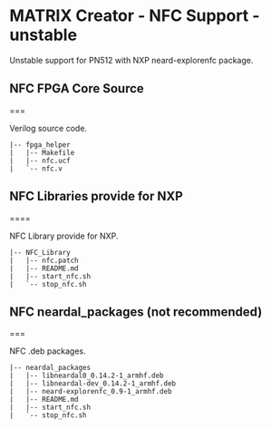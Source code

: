 # MATRIX Creator - NFC Support - unstable
Unstable support for PN512 with NXP neard-explorenfc package.

## NFC FPGA Core Source
===

Verilog source code.
```
|-- fpga_helper
|   |-- Makefile
|   |-- nfc.ucf
|   `-- nfc.v
```

## NFC Libraries provide for NXP
====

NFC Library provide for NXP.
```
|-- NFC_Library
|   |-- nfc.patch
|   |-- README.md
|   |-- start_nfc.sh
|   `-- stop_nfc.sh
``` 

## NFC neardal_packages (not recommended)
===

NFC .deb packages.
```
|-- neardal_packages
|   |-- libneardal0_0.14.2-1_armhf.deb
|   |-- libneardal-dev_0.14.2-1_armhf.deb
|   |-- neard-explorenfc_0.9-1_armhf.deb
|   |-- README.md
|   |-- start_nfc.sh
|   `-- stop_nfc.sh
```


